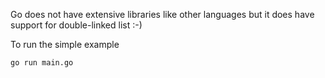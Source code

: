 Go does not have extensive libraries like other languages but it does have support for double-linked list :-)


To run the simple example

```
go run main.go
```

